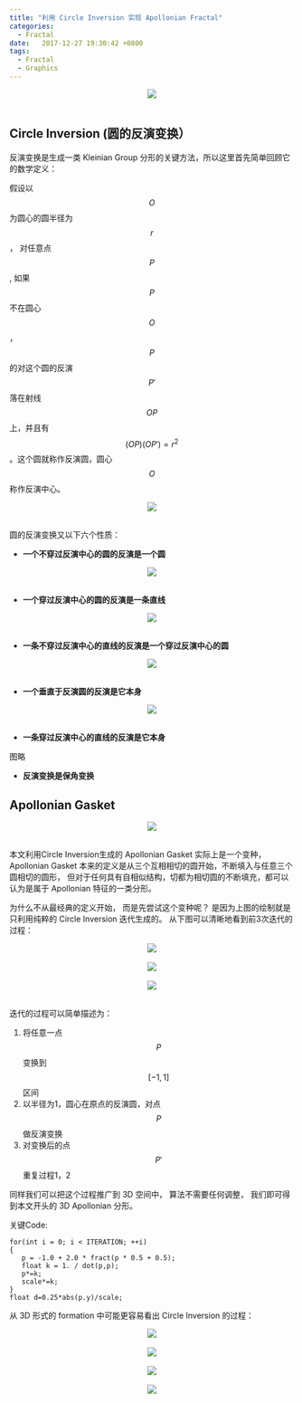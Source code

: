 ```yaml
---
title: "利用 Circle Inversion 实现 Apollonian Fractal"
categories:
  - Fractal
date:   2017-12-27 19:30:42 +0800
tags:
  - Fractal
  - Graphics
---
```


<script type="text/javascript" async src="https://cdn.mathjax.org/mathjax/latest/MathJax.js?config=TeX-MML-AM_CHTML"> </script>

<center><img src="/assets/images/apollonian/apollonian0.png"></center>
<br/>

## Circle Inversion (圆的反演变换）

反演变换是生成一类 Kleinian Group 分形的关键方法，所以这里首先简单回顾它的数学定义：

假设以$$O$$为圆心的圆半径为$$r$$， 对任意点$$P$$, 如果$$P$$不在圆心$$O$$， $$P$$的对这个圆的反演$$P'$$落在射线$$OP$$上，并且有$$(OP)(OP')=r^2$$。这个圆就称作反演圆，圆心$$O$$称作反演中心。

<center><img src="/assets/images/apollonian/invers_def.gif"></center>
<br/>

圆的反演变换又以下六个性质：

 * **一个不穿过反演中心的圆的反演是一个圆**

<center><img src="/assets/images/apollonian/c_c.gif"></center>
<br/>


 * **一个穿过反演中心的圆的反演是一条直线**


<center><img src="/assets/images/apollonian/c_l.gif"></center>
<br/>


 * **一条不穿过反演中心的直线的反演是一个穿过反演中心的圆**

<center><img src="/assets/images/apollonian/cl.png"></center>
<br/>

 * **一个垂直于反演圆的反演是它本身**

<center><img src="/assets/images/apollonian/orth.gif"></center>
<br/>

 * **一条穿过反演中心的直线的反演是它本身**

图略

 * **反演变换是保角变换**

## Apollonian Gasket

<center><img src="/assets/images/apollonian/gasket0.png"></center>
<br/>

本文利用Circle Inversion生成的 Apollonian Gasket 实际上是一个变种，Apollonian Gasket 本来的定义是从三个互相相切的圆开始，不断填入与任意三个圆相切的圆形， 但对于任何具有自相似结构，切都为相切圆的不断填充，都可以认为是属于 Apollonian 特征的一类分形。

为什么不从最经典的定义开始， 而是先尝试这个变种呢？ 是因为上图的绘制就是只利用纯粹的 Circle Inversion 迭代生成的。
从下图可以清晰地看到前3次迭代的过程：

<center><img src="/assets/images/apollonian/gasket1.png"></center>
<br/>

<center><img src="/assets/images/apollonian/gasket2.png"></center>
<br/>

<center><img src="/assets/images/apollonian/gasket3.png"></center>
<br/>

迭代的过程可以简单描述为：

1. 将任意一点$$P$$变换到$$[-1, 1]$$区间
2. 以半径为1，圆心在原点的反演圆，对点$$P$$做反演变换
3. 对变换后的点$$P'$$重复过程1，2

同样我们可以把这个过程推广到 3D 空间中， 算法不需要任何调整， 我们即可得到本文开头的 3D Apollonian 分形。

关键Code:

```
for(int i = 0; i < ITERATION; ++i)
{
   p = -1.0 + 2.0 * fract(p * 0.5 + 0.5);
   float k = 1. / dot(p,p);
   p*=k;
   scale*=k;
}
float d=0.25*abs(p.y)/scale;

```
 
 
从 3D 形式的 formation 中可能更容易看出 Circle Inversion 的过程：

<center><img src="/assets/images/apollonian/apollonian2.png"></center>
<br/>

<center><img src="/assets/images/apollonian/apollonian3.png"></center>
<br/>

<center><img src="/assets/images/apollonian/apollonian4.png"></center>
<br/>

<center><img src="/assets/images/apollonian/apollonian1.png"></center>
<br/>